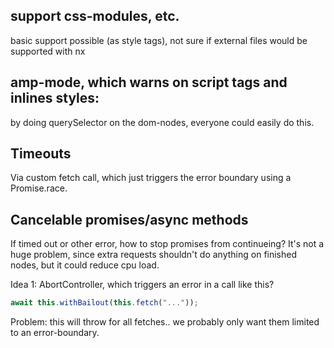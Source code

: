 ## support css-modules, etc.
basic support possible (as style tags), not sure if external files would be supported with nx

## amp-mode, which warns on script tags and inlines styles:
by doing querySelector on the dom-nodes, everyone could easily do this.

## Timeouts
Via custom fetch call, which just triggers the error boundary using a Promise.race.

## Cancelable promises/async methods
If timed out or other error, how to stop promises from continueing?
It's not a huge problem, since extra requests shouldn't do anything on finished nodes, but it could reduce cpu load.

Idea 1: AbortController, which triggers an error in a call like this?

```ts
await this.withBailout(this.fetch("..."));
```

Problem: this will throw for all fetches.. we probably only want them limited to an error-boundary.
